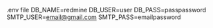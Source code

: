 .env file
DB_NAME=redmine
DB_USER=user
DB_PASS=passpassword
SMTP_USER=email@gmail.com
SMTP_PASS=emailpassword

